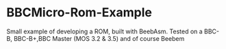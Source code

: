 # BBCMicro-Rom-Example
Small example of developing a ROM, built with BeebAsm. Tested on a BBC-B, BBC-B+,BBC Master (MOS 3.2 &amp; 3.5) and of course Beebem
